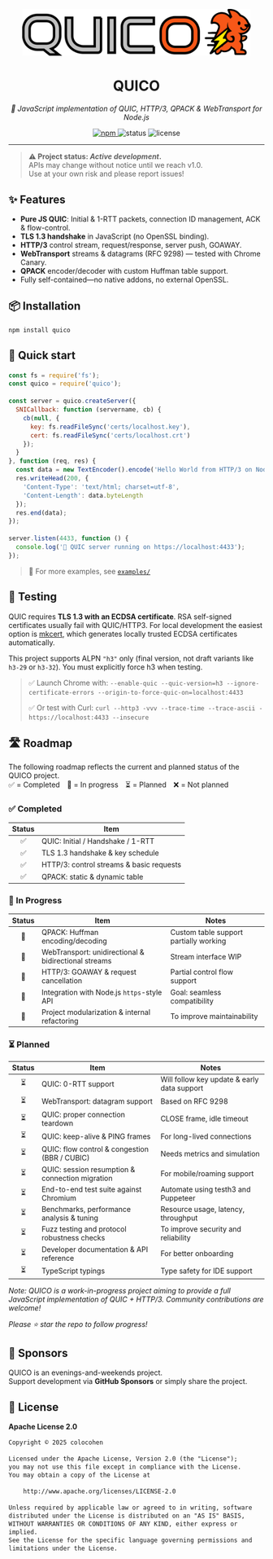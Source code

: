 <p align="center">
  <img src="https://github.com/colocohen/quico/raw/main/quico.svg" width="450" alt="QUICO"/>
</p>

<h1 align="center">QUICO</h1>
<p align="center">
  <em>🚀 JavaScript implementation of QUIC, HTTP/3, QPACK & WebTransport for Node.js</em>
</p>

<p align="center">
  <a href="https://www.npmjs.com/package/quico">
    <img src="https://img.shields.io/npm/v/quico?color=blue" alt="npm">
  </a>
  <img src="https://img.shields.io/badge/status-in%20development-yellow" alt="status">
  <img src="https://img.shields.io/github/license/colocohen/quico?color=brightgreen" alt="license">
</p>

---

> **⚠️ Project status: _Active development_.**  
> APIs may change without notice until we reach v1.0.  
> Use at your own risk and please report issues!

## ✨ Features
- **Pure JS QUIC**: Initial & 1-RTT packets, connection ID management, ACK & flow-control.
- **TLS 1.3 handshake** in JavaScript (no OpenSSL binding).
- **HTTP/3** control stream, request/response, server push, GOAWAY.
- **WebTransport** streams & datagrams (RFC 9298) — tested with Chrome Canary.
- **QPACK** encoder/decoder with custom Huffman table support.
- Fully self-contained—no native addons, no external OpenSSL.

## 📦 Installation

```bash
npm install quico
```

## 🏃 Quick start

```js
const fs = require('fs');
const quico = require('quico');

const server = quico.createServer({
  SNICallback: function (servername, cb) {
    cb(null, {
      key: fs.readFileSync('certs/localhost.key'),
      cert: fs.readFileSync('certs/localhost.crt')
    });
  }
}, function (req, res) {
  const data = new TextEncoder().encode('Hello World from HTTP/3 on Node.js!');
  res.writeHead(200, {
    'Content-Type': 'text/html; charset=utf-8',
    'Content-Length': data.byteLength
  });
  res.end(data);
});

server.listen(4433, function () {
  console.log('🚀 QUIC server running on https://localhost:4433');
});
```
> 📂 For more examples, see [`examples/`](./examples)


## 🧪 Testing

QUIC requires **TLS 1.3 with an ECDSA certificate**.
RSA self-signed certificates usually fail with QUIC/HTTP3.
For local development the easiest option is [mkcert](https://github.com/FiloSottile/mkcert),
which generates locally trusted ECDSA certificates automatically.

This project supports ALPN `"h3"` only
(final version, not draft variants like `h3-29` or `h3-32`).
You must explicitly force h3 when testing.

> ✅ Launch Chrome with:
> `--enable-quic --quic-version=h3 --ignore-certificate-errors --origin-to-force-quic-on=localhost:4433`
>
> ✅ Or test with Curl:
> `curl --http3 -vvv --trace-time --trace-ascii - https://localhost:4433 --insecure`


## 🛣 Roadmap

The following roadmap reflects the current and planned status of the QUICO project.  
✅ = Completed 🔄 = In progress ⏳ = Planned ❌ = Not planned

### ✅ Completed
| Status | Item |
|:------:|------|
| ✅ | QUIC: Initial / Handshake / 1-RTT |
| ✅ | TLS 1.3 handshake & key schedule |
| ✅ | HTTP/3: control streams & basic requests |
| ✅ | QPACK: static & dynamic table |

### 🔄 In Progress
| Status | Item | Notes |
|:------:|------|-------|
| 🔄 | QPACK: Huffman encoding/decoding | Custom table support partially working |
| 🔄 | WebTransport: unidirectional & bidirectional streams | Stream interface WIP |
| 🔄 | HTTP/3: GOAWAY & request cancellation | Partial control flow support |
| 🔄 | Integration with Node.js `https`-style API | Goal: seamless compatibility |
| 🔄 | Project modularization & internal refactoring | To improve maintainability |

### ⏳ Planned
| Status | Item | Notes |
|:------:|------|-------|
| ⏳ | QUIC: 0-RTT support | Will follow key update & early data support |
| ⏳ | WebTransport: datagram support | Based on RFC 9298 |
| ⏳ | QUIC: proper connection teardown | CLOSE frame, idle timeout |
| ⏳ | QUIC: keep-alive & PING frames | For long-lived connections |
| ⏳ | QUIC: flow control & congestion (BBR / CUBIC) | Needs metrics and simulation |
| ⏳ | QUIC: session resumption & connection migration | For mobile/roaming support |
| ⏳ | End-to-end test suite against Chromium | Automate using testh3 and Puppeteer |
| ⏳ | Benchmarks, performance analysis & tuning | Resource usage, latency, throughput |
| ⏳ | Fuzz testing and protocol robustness checks | To improve security and reliability |
| ⏳ | Developer documentation & API reference | For better onboarding |
| ⏳ | TypeScript typings | Type safety for IDE support |

_Note: QUICO is a work-in-progress project aiming to provide a full JavaScript implementation of QUIC + HTTP/3. Community contributions are welcome!_

_Please ⭐ star the repo to follow progress!_

## 🙏 Sponsors

QUICO is an evenings-and-weekends project.  
Support development via **GitHub Sponsors** or simply share the project.

## 📜 License

**Apache License 2.0**

```
Copyright © 2025 colocohen

Licensed under the Apache License, Version 2.0 (the "License");
you may not use this file except in compliance with the License.
You may obtain a copy of the License at

    http://www.apache.org/licenses/LICENSE-2.0

Unless required by applicable law or agreed to in writing, software
distributed under the License is distributed on an "AS IS" BASIS,
WITHOUT WARRANTIES OR CONDITIONS OF ANY KIND, either express or implied.
See the License for the specific language governing permissions and
limitations under the License.
```
